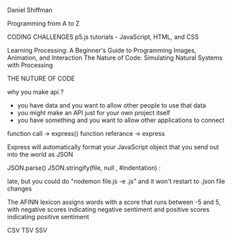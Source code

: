 Daniel Shiffman

Programming from A to Z

CODING CHALLENGES
p5.js tutorials - JavaScript, HTML, and CSS

Learning Processing: A Beginner's Guide to Programming Images, Animation, and Interaction
The Nature of Code: Simulating Natural Systems with Processing

THE NUTURE OF CODE

why you make api ?
- you have data and you want to allow other people to use that data
- you might make an API just for your own project itself
- you have something and
you want to allow other applications to
connect


function call -> express()
function referance -> express








Express will automatically
format your JavaScript object that you
send out into the world as JSON

JSON.parse()
JSON.stringify(file, null , #indentation) : 


late, but you could do "nodemon file.js -e .js" and it won't restart to .json file changes﻿



The AFINN lexicon assigns words with a score that runs between -5 and 5, with negative scores indicating negative sentiment and positive scores indicating positive sentiment


CSV
TSV
SSV
